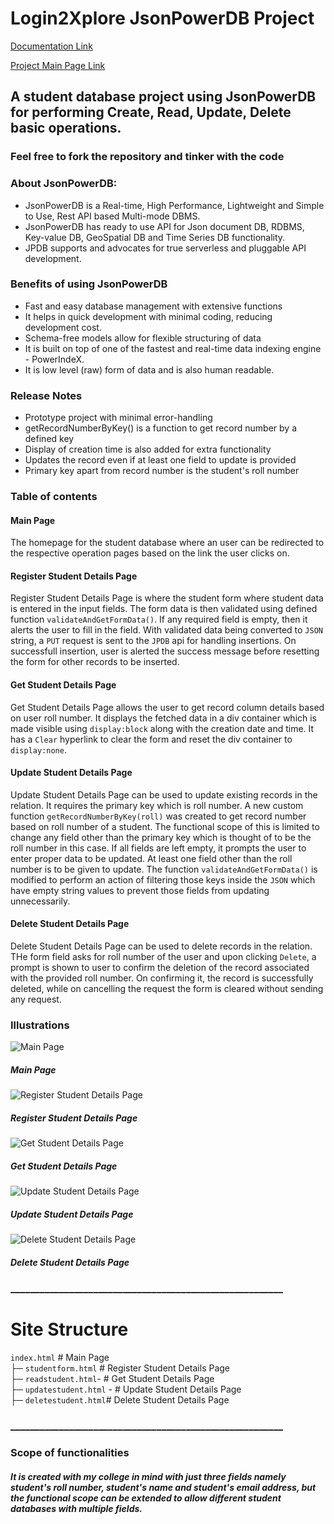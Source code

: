 # Login2Xplore JsonPowerDB Project

[Documentation Link](http://login2explore.com/jpdb/docs.html)

[Project Main Page Link](https://philomath242.github.io/Login2Xplore-Project/)

## A student database project using JsonPowerDB for performing Create, Read, Update, Delete  basic operations.
### Feel free to fork the repository and tinker with the code
### About JsonPowerDB:

- JsonPowerDB is a Real-time, High Performance, Lightweight and Simple to Use, Rest API based Multi-mode DBMS. 
- JsonPowerDB has ready to use API for Json document DB, RDBMS, Key-value DB, GeoSpatial DB and Time Series DB functionality.
- JPDB supports and advocates for true serverless and pluggable API development.

### Benefits of using JsonPowerDB

- Fast and easy database management with extensive functions
- It helps in quick development with minimal coding, reducing development cost.
- Schema-free models allow for flexible structuring of data
- It is built on top of one of the fastest and real-time data indexing engine - PowerIndeX.
- It is low level (raw) form of data and is also human readable.


### Release Notes

- Prototype project with minimal error-handling
- getRecordNumberByKey() is a function to get record number by a defined key
- Display of creation time is also added for extra functionality
- Updates the record even if at least one field to update is provided
- Primary key apart from record number is the student's roll number

### Table of contents

#### Main Page

The homepage for the student database where an user can be redirected to the respective operation pages based on the link the user clicks on. 

#### Register Student Details Page

Register Student Details Page is where the student form where student data is entered in the input fields. The form data is then validated using defined function `validateAndGetFormData()`. If any required field is empty, then it alerts the user to fill in the field. With validated data being converted to `JSON` string, a `PUT` request is sent to the `JPDB` api for handling insertions. On successfull insertion, user is alerted the success message before resetting the form for other records to be inserted. 

#### Get Student Details Page

Get Student Details Page allows the user to get record column details based on user roll number. It displays the fetched data in a div container which is made visible using `display:block` along with the creation date and time. It has a `Clear` hyperlink to clear the form and reset the div container to `display:none`.

####  Update Student Details Page

Update Student Details Page can be used to update existing records in the relation. It requires the primary key which is roll number. A new custom function `getRecordNumberByKey(roll)` was created to get record number based on roll number of a student. The functional scope of this is limited to change any field other than the primary key which is thought of to be the roll number in this case. If all fields are left empty, it prompts the user to enter proper data to be updated. At least one field other than the roll number is to be given to update. The function `validateAndGetFormData()` is modified to perform an action of filtering those keys inside the `JSON` which have empty string values to prevent those fields from updating unnecessarily.

####  Delete Student Details Page

Delete Student Details Page can be used to delete records in the relation. THe form field asks for roll number of the user and upon clicking `Delete`, a prompt is shown to user to confirm the deletion of the record associated with the provided roll number. On confirming it, the record is successfully deleted, while on cancelling the request the form is cleared without sending any request. 

### Illustrations



![Main Page](https://github.com/philomath242/Login2Xplore-Project/blob/9ec3046d2214e060130b3c4bb4763ebdb92cbb75/Snaps/mainpage.jpg)
#####  Main Page

![Register Student Details Page](https://github.com/philomath242/Login2Xplore-Project/blob/9ec3046d2214e060130b3c4bb4763ebdb92cbb75/Snaps/registerstudentdetailspage.jpg)
#####  Register Student Details Page

![Get Student Details Page](https://github.com/philomath242/Login2Xplore-Project/blob/9ec3046d2214e060130b3c4bb4763ebdb92cbb75/Snaps/getstudentdetailspage.jpg)
#####  Get Student Details Page

![Update Student Details Page](https://github.com/philomath242/Login2Xplore-Project/blob/9ec3046d2214e060130b3c4bb4763ebdb92cbb75/Snaps/updatestudentdetailspage.jpg)
#####  Update Student Details Page

![Delete Student Details Page](https://github.com/philomath242/Login2Xplore-Project/blob/9ec3046d2214e060130b3c4bb4763ebdb92cbb75/Snaps/deletestudentdetailspage.jpg)
#####  Delete Student Details Page





###  ________________________________________________________
# Site Structure
`index.html`         #       Main Page  <br />
  ├─ `studentform.html` #       Register Student Details Page   <br />
  ├─ `readstudent.html`- #       Get Student Details Page   <br />
  ├─ `updatestudent.html` - #       Update Student Details Page   <br />
  ├─ `deletestudent.html`#       Delete Student Details Page   <br />
  
  ###  ________________________________________________________




### Scope of functionalities

#####  It is created with my college in mind with just three fields namely student's roll number, student's name and student's email address, but the functional scope can be extended to allow different student databases with multiple fields.


